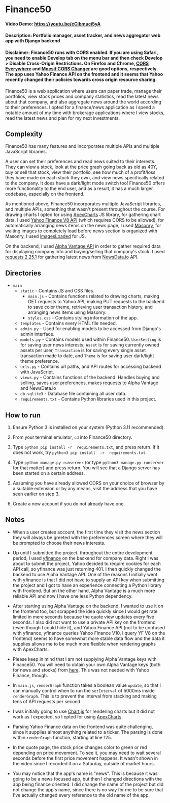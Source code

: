 # Finance50
#### Video Demo: https://youtu.be/cCIbmuci5yA
#### Description: Portfolio manager, asset tracker, and news aggregator web app with Django backend

#### Disclaimer: Finance50 runs with CORS enabled. If you are using Safari, you need to enable Develop tab on the menu bar and then check Develop > Disable Cross-Origin Restrictions. On Firefox and Chrome, [CORS Everywhere](https://addons.mozilla.org/en-US/firefox/addon/cors-everywhere/) and [Moesif CORS Changer](https://chrome.google.com/webstore/detail/moesif-origin-cors-change/digfbfaphojjndkpccljibejjbppifbc) are good options, respectively. The app uses Yahoo Finance API on the frontend and it seems that Yahoo recently changed their policies towards cross origin resource sharing.

Finance50 is a web application where users can paper trade, manage their portfolios, view stock prices and company statistics, read the latest news about that company, and also aggregate news around the world according to their preferences. I opted for a finance/news application as I spend a notable amount of my time with brokerage applications where I view stocks, read the latest news and plan for my next investments.

## Complexity
Finance50 has many features and incorporates multiple APIs and multiple JavaScript libraries.

A user can set their preferences and read news suited to their interests. They can view a stock, look at the price graph going back as old as 40Y, buy or sell that stock, view their portfolio, see how much of a profit/loss they have made on each stock they own, and view news specifically related to the company. It does have a dark/light mode switch too! Finance50 offers more functionality to the end user, and as a result, it has a much larger codebase, especially on the frontend.

As mentioned above, Finance50 incorporates multiple JavaScript libraries, and multiple APIs, something that wasn't present throughout the course. For drawing charts I opted for using [ApexCharts](https://apexcharts.com/) JS library, for gathering chart data, I used [Yahoo Finance V8 API](https://query1.finance.yahoo.com/v8/finance/chart/AAPL?region=US&lang=en-US&interval=2m&range=1d) (which requires CORS to be allowed), for automatically arranging news items on the news page, I used [Masonry](https://masonry.desandro.com/), for waiting images to completely load before news section is organized with Masonry, I used [imagesLoaded](https://imagesloaded.desandro.com/) for JS.

On the backend, I used [Alpha Vantage API](https://www.alphavantage.co) in order to gather required data for displaying company info and buying/selling that company's stock. I used [requests 2.25.1](https://pypi.org/project/requests/) for gathering latest news from [NewsData.io](https://newsdata.io) API.

## Directories
- `main`
    - `static` - Contains JS and CSS files.
        - `main.js` - Contains functions related to drawing charts, making GET requests to Yahoo API, making PUT requests to the backend to save color theme, retrieving user transaction history, and arranging news items using Masonry.
        - `styles.css` - Contains styling information of the app.
    - `templates` - Contains every HTML file needed.
    - `admin.py` - Used for enabling models to be accessed from Django's admin interface.
    - `models.py` - Contains models used within Finance50. `UserSetting` is for saving user news interests, `Asset` is for saving currently owned assets per user, `Transaction` is for saving every single asset transaction made to date, and `Theme` is for saving user dark/light theme preference.
    - `urls.py` - Contains url paths, and API routes for accessing backend with JavaScript.
    - `views.py` - Contains functions of the backend. Handles buying and selling, saves user preferences, makes requests to Alpha Vantage and NewsData.io
    - `db.sqlite3` - Database file containing all user data. 
    - `requirements.txt` - Contains Python libraries used in this project.

## How to run
1. Ensure Python 3 is installed on your system (Python 3.11 recommended).

2. From your terminal emulator, `cd` into Finance50 directory.

3. Type `python pip install -r  requirements.txt`, and press return. If it does not work, try `python3 pip install  -r  requirements.txt`.

4. Type `python manage.py runserver` (or type `python3 manage.py runserver` for that matter) and press return. You will see that a Django server has been started on a certain address.

5. Assuming you have already allowed CORS on your choice of browser by a suitable extension or by any means, visit the address that you have seen earlier on step 3.

6. Create a new account if you do not already have one.

## Notes
- When a user creates account, the first time they visit the news section they will always be greeted with the preferences screen where they will be prompted to choose their news interests.

- Up until I submitted the project, throughout the entire development period, I used [yfinance](https://pypi.org/project/yfinance/) on the backend for company data. Right I was about to submit the project, Yahoo decided to require cookies for each API call, so yfinance was just returning 401. I then quickly changed the backend to use Alpha Vantage API. One of the reasons I initially went with yfinance is that I did not have to supply an API key when submitting the project and I got to have an experience connecting a Python library with frontend. But on the other hand, Alpha Vantage is a much more reliable API and now I have one less Python dependency.

- After starting using Alpha Vantage on the backend, I wanted to use it on the frontend too, but scrapped the idea quickly since I would get rate limited in mere seconds because the quote view updates every five seconds. I also did not want to use a private API key on the frontend (even though I could hide it), and Yahoo Finance API (not to be confused with yfinance, yfinance queries Yahoo Finance V10, I query YF V8 on the frontend) seems to have somewhat more stable data flow and the data it supplies allows me to be much more flexible when rendering graphs with ApexCharts. 

- Please keep in mind that I am not supplying Alpha Vantage keys with Finance50. You will need to obtain your own Alpha Vantage keys (both for news and stocks) from [here](https://www.alphavantage.co/support/#api-key). This was not needed with Yahoo Finance, though.

- In `main.js`, `renderGraph` function takes a boolean value `update`, so that I can manually control when to run the `setInterval` of 5000ms inside `renderGraph`. This is to prevent the interval from stacking and making tens of API requests per second.

- I was initially going to use [Chart.js](https://www.chartjs.org) for rendering charts but it did not work as I expected, so I opted for using [ApexCharts](https://apexcharts.com/).

- Parsing Yahoo Finance data on the frontend was quite challenging, since it supplies almost anything related to a ticker. The parsing is done within `renderGraph` function, starting at line 125.

- In the quote page, the stock price changes color to green or red depending on price movement. To see it, you may need to wait several seconds before the first price movement happens. It wasn't shown in the video since I recorded it on a Saturday, outside of market hours.

- You may notice that the app's name is "news". This is because it was going to be a news focused app, but then I changed directions with the app being finance oriented. I did change the name of the project but did not change the app's name, since there is no way for me to be sure that I've actually changed every reference to the old name of the app.
